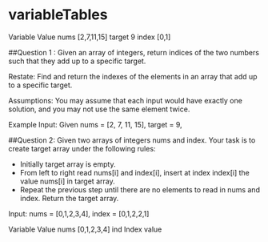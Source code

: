 # variableTables

Variable	Value
nums	[2,7,11,15]
target	9
index	[0,1]


##Question 1 : Given an array of integers, return indices of the two numbers such that they add up to a specific target.


Restate: Find and return the indexes of the elements in an array that add up to a specific target.

Assumptions: You may assume that each input would have exactly one solution, and you may not use the same element twice.

Example Input: Given nums = [2, 7, 11, 15], target = 9,



##Question 2: Given two arrays of integers nums and index. Your task is to create target array under the following rules:
* Initially target array is empty.
* From left to right read nums[i] and index[i], insert at index index[i] the value nums[i] in target array.
* Repeat the previous step until there are no elements to read in nums and index.
Return the target array.

Input: nums = [0,1,2,3,4], index = [0,1,2,2,1]

Variable	Value
nums	[0,1,2,3,4]
ind	Index value
